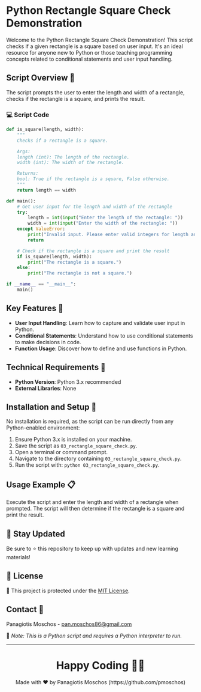 # Python Rectangle Square Check Demonstration

Welcome to the Python Rectangle Square Check Demonstration! This script checks if a given rectangle is a square based on user input. It's an ideal resource for anyone new to Python or those teaching programming concepts related to conditional statements and user input handling.

## Script Overview 📘

The script prompts the user to enter the length and width of a rectangle, checks if the rectangle is a square, and prints the result.

### :computer: Script Code

```python
def is_square(length, width):
    """
    Checks if a rectangle is a square.

    Args:
    length (int): The length of the rectangle.
    width (int): The width of the rectangle.

    Returns:
    bool: True if the rectangle is a square, False otherwise.
    """
    return length == width

def main():
    # Get user input for the length and width of the rectangle
    try:
        length = int(input("Enter the length of the rectangle: "))
        width = int(input("Enter the width of the rectangle: "))
    except ValueError:
        print("Invalid input. Please enter valid integers for length and width.")
        return

    # Check if the rectangle is a square and print the result
    if is_square(length, width):
        print("The rectangle is a square.")
    else:
        print("The rectangle is not a square.")

if __name__ == "__main__":
    main()
```

## Key Features 🌟

- **User Input Handling**: Learn how to capture and validate user input in Python.
- **Conditional Statements**: Understand how to use conditional statements to make decisions in code.
- **Function Usage**: Discover how to define and use functions in Python.

## Technical Requirements 🔧

- **Python Version**: Python 3.x recommended
- **External Libraries**: None

## Installation and Setup 🚀

No installation is required, as the script can be run directly from any Python-enabled environment:

1. Ensure Python 3.x is installed on your machine.
2. Save the script as `03_rectangle_square_check.py`.
3. Open a terminal or command prompt.
4. Navigate to the directory containing `03_rectangle_square_check.py`.
5. Run the script with: `python 03_rectangle_square_check.py`.

## Usage Example 📋

Execute the script and enter the length and width of a rectangle when prompted. The script will then determine if the rectangle is a square and print the result.

## 📢 Stay Updated

Be sure to ⭐ this repository to keep up with updates and new learning materials!

## 📄 License

🔐 This project is protected under the [MIT License](https://mit-license.org/).

## Contact 📧

Panagiotis Moschos - pan.moschos86@gmail.com

🔗 *Note: This is a Python script and requires a Python interpreter to run.*

---

<h1 align=center>Happy Coding 👨‍💻 </h1>

<p align="center">
  Made with ❤️ by Panagiotis Moschos (https://github.com/pmoschos)
</p>

